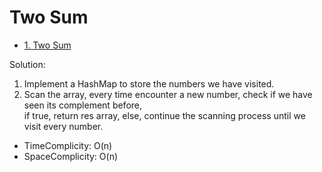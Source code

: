 # Two Sum

- [1. Two Sum](https://leetcode.com/problems/two-sum/)




Solution: 
1. Implement a HashMap to store the numbers we have visited.
2. Scan the array, every time encounter a new number, check if we have seen its complement before,  <br>
if true, return res array, else, continue the scanning process until we visit every number.

- TimeComplicity: O(n) <br>
- SpaceComplicity: O(n)
